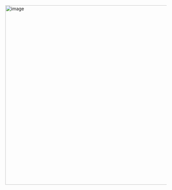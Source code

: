 <img width="559" alt="image" src="https://user-images.githubusercontent.com/117038006/217148832-821401d8-9392-4ec8-8546-a7c41440f31c.png">
